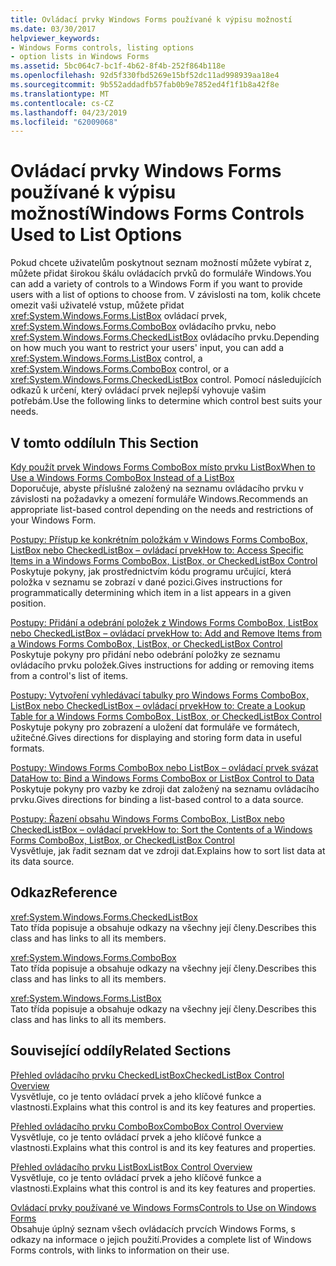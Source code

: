 ```yaml
---
title: Ovládací prvky Windows Forms používané k výpisu možností
ms.date: 03/30/2017
helpviewer_keywords:
- Windows Forms controls, listing options
- option lists in Windows Forms
ms.assetid: 5bc064c7-bc1f-4b62-8f4b-252f864b118e
ms.openlocfilehash: 92d5f330fbd5269e15bf52dc11ad998939aa18e4
ms.sourcegitcommit: 9b552addadfb57fab0b9e7852ed4f1f1b8a42f8e
ms.translationtype: MT
ms.contentlocale: cs-CZ
ms.lasthandoff: 04/23/2019
ms.locfileid: "62009068"
---
```

# <a name="windows-forms-controls-used-to-list-options"></a><span data-ttu-id="ca9d3-102">Ovládací prvky Windows Forms používané k výpisu možností</span><span class="sxs-lookup"><span data-stu-id="ca9d3-102">Windows Forms Controls Used to List Options</span></span>
<span data-ttu-id="ca9d3-103">Pokud chcete uživatelům poskytnout seznam možností můžete vybírat z, můžete přidat širokou škálu ovládacích prvků do formuláře Windows.</span><span class="sxs-lookup"><span data-stu-id="ca9d3-103">You can add a variety of controls to a Windows Form if you want to provide users with a list of options to choose from.</span></span> <span data-ttu-id="ca9d3-104">V závislosti na tom, kolik chcete omezit vaši uživatelé vstup, můžete přidat <xref:System.Windows.Forms.ListBox> ovládací prvek, <xref:System.Windows.Forms.ComboBox> ovládacího prvku, nebo <xref:System.Windows.Forms.CheckedListBox> ovládacího prvku.</span><span class="sxs-lookup"><span data-stu-id="ca9d3-104">Depending on how much you want to restrict your users' input, you can add a <xref:System.Windows.Forms.ListBox> control, a <xref:System.Windows.Forms.ComboBox> control, or a <xref:System.Windows.Forms.CheckedListBox> control.</span></span> <span data-ttu-id="ca9d3-105">Pomocí následujících odkazů k určení, který ovládací prvek nejlepší vyhovuje vašim potřebám.</span><span class="sxs-lookup"><span data-stu-id="ca9d3-105">Use the following links to determine which control best suits your needs.</span></span>  
  
## <a name="in-this-section"></a><span data-ttu-id="ca9d3-106">V tomto oddílu</span><span class="sxs-lookup"><span data-stu-id="ca9d3-106">In This Section</span></span>  
 [<span data-ttu-id="ca9d3-107">Kdy použít prvek Windows Forms ComboBox místo prvku ListBox</span><span class="sxs-lookup"><span data-stu-id="ca9d3-107">When to Use a Windows Forms ComboBox Instead of a ListBox</span></span>](when-to-use-a-windows-forms-combobox-instead-of-a-listbox.md)  
 <span data-ttu-id="ca9d3-108">Doporučuje, abyste příslušné založený na seznamu ovládacího prvku v závislosti na požadavky a omezení formuláře Windows.</span><span class="sxs-lookup"><span data-stu-id="ca9d3-108">Recommends an appropriate list-based control depending on the needs and restrictions of your Windows Form.</span></span>  
  
 [<span data-ttu-id="ca9d3-109">Postupy: Přístup ke konkrétním položkám v Windows Forms ComboBox, ListBox nebo CheckedListBox – ovládací prvek</span><span class="sxs-lookup"><span data-stu-id="ca9d3-109">How to: Access Specific Items in a Windows Forms ComboBox, ListBox, or CheckedListBox Control</span></span>](access-specific-items-in-a-wf-combobox-listbox-or-checkedlistbox.md)  
 <span data-ttu-id="ca9d3-110">Poskytuje pokyny, jak prostřednictvím kódu programu určující, která položka v seznamu se zobrazí v dané pozici.</span><span class="sxs-lookup"><span data-stu-id="ca9d3-110">Gives instructions for programmatically determining which item in a list appears in a given position.</span></span>  
  
 [<span data-ttu-id="ca9d3-111">Postupy: Přidání a odebrání položek z Windows Forms ComboBox, ListBox nebo CheckedListBox – ovládací prvek</span><span class="sxs-lookup"><span data-stu-id="ca9d3-111">How to: Add and Remove Items from a Windows Forms ComboBox, ListBox, or CheckedListBox Control</span></span>](add-and-remove-items-from-a-wf-combobox.md)  
 <span data-ttu-id="ca9d3-112">Poskytuje pokyny pro přidání nebo odebrání položky ze seznamu ovládacího prvku položek.</span><span class="sxs-lookup"><span data-stu-id="ca9d3-112">Gives instructions for adding or removing items from a control's list of items.</span></span>  
  
 [<span data-ttu-id="ca9d3-113">Postupy: Vytvoření vyhledávací tabulky pro Windows Forms ComboBox, ListBox nebo CheckedListBox – ovládací prvek</span><span class="sxs-lookup"><span data-stu-id="ca9d3-113">How to: Create a Lookup Table for a Windows Forms ComboBox, ListBox, or CheckedListBox Control</span></span>](create-a-lookup-table-for-a-wf-combobox-listbox.md)  
 <span data-ttu-id="ca9d3-114">Poskytuje pokyny pro zobrazení a uložení dat formuláře ve formátech, užitečné.</span><span class="sxs-lookup"><span data-stu-id="ca9d3-114">Gives directions for displaying and storing form data in useful formats.</span></span>  
  
 [<span data-ttu-id="ca9d3-115">Postupy: Windows Forms ComboBox nebo ListBox – ovládací prvek svázat Data</span><span class="sxs-lookup"><span data-stu-id="ca9d3-115">How to: Bind a Windows Forms ComboBox or ListBox Control to Data</span></span>](how-to-bind-a-windows-forms-combobox-or-listbox-control-to-data.md)  
 <span data-ttu-id="ca9d3-116">Poskytuje pokyny pro vazby ke zdroji dat založený na seznamu ovládacího prvku.</span><span class="sxs-lookup"><span data-stu-id="ca9d3-116">Gives directions for binding a list-based control to a data source.</span></span>  
  
 [<span data-ttu-id="ca9d3-117">Postupy: Řazení obsahu Windows Forms ComboBox, ListBox nebo CheckedListBox – ovládací prvek</span><span class="sxs-lookup"><span data-stu-id="ca9d3-117">How to: Sort the Contents of a Windows Forms ComboBox, ListBox, or CheckedListBox Control</span></span>](sort-the-contents-of-a-wf-combobox-listbox-or-checkedlistbox-control.md)  
 <span data-ttu-id="ca9d3-118">Vysvětluje, jak řadit seznam dat ve zdroji dat.</span><span class="sxs-lookup"><span data-stu-id="ca9d3-118">Explains how to sort list data at its data source.</span></span>  
  
## <a name="reference"></a><span data-ttu-id="ca9d3-119">Odkaz</span><span class="sxs-lookup"><span data-stu-id="ca9d3-119">Reference</span></span>  
 <xref:System.Windows.Forms.CheckedListBox>  
 <span data-ttu-id="ca9d3-120">Tato třída popisuje a obsahuje odkazy na všechny její členy.</span><span class="sxs-lookup"><span data-stu-id="ca9d3-120">Describes this class and has links to all its members.</span></span>  
  
 <xref:System.Windows.Forms.ComboBox>  
 <span data-ttu-id="ca9d3-121">Tato třída popisuje a obsahuje odkazy na všechny její členy.</span><span class="sxs-lookup"><span data-stu-id="ca9d3-121">Describes this class and has links to all its members.</span></span>  
  
 <xref:System.Windows.Forms.ListBox>  
 <span data-ttu-id="ca9d3-122">Tato třída popisuje a obsahuje odkazy na všechny její členy.</span><span class="sxs-lookup"><span data-stu-id="ca9d3-122">Describes this class and has links to all its members.</span></span>  
  
## <a name="related-sections"></a><span data-ttu-id="ca9d3-123">Související oddíly</span><span class="sxs-lookup"><span data-stu-id="ca9d3-123">Related Sections</span></span>  
 [<span data-ttu-id="ca9d3-124">Přehled ovládacího prvku CheckedListBox</span><span class="sxs-lookup"><span data-stu-id="ca9d3-124">CheckedListBox Control Overview</span></span>](checkedlistbox-control-overview-windows-forms.md)  
 <span data-ttu-id="ca9d3-125">Vysvětluje, co je tento ovládací prvek a jeho klíčové funkce a vlastnosti.</span><span class="sxs-lookup"><span data-stu-id="ca9d3-125">Explains what this control is and its key features and properties.</span></span>  
  
 [<span data-ttu-id="ca9d3-126">Přehled ovládacího prvku ComboBox</span><span class="sxs-lookup"><span data-stu-id="ca9d3-126">ComboBox Control Overview</span></span>](combobox-control-overview-windows-forms.md)  
 <span data-ttu-id="ca9d3-127">Vysvětluje, co je tento ovládací prvek a jeho klíčové funkce a vlastnosti.</span><span class="sxs-lookup"><span data-stu-id="ca9d3-127">Explains what this control is and its key features and properties.</span></span>  
  
 [<span data-ttu-id="ca9d3-128">Přehled ovládacího prvku ListBox</span><span class="sxs-lookup"><span data-stu-id="ca9d3-128">ListBox Control Overview</span></span>](listbox-control-overview-windows-forms.md)  
 <span data-ttu-id="ca9d3-129">Vysvětluje, co je tento ovládací prvek a jeho klíčové funkce a vlastnosti.</span><span class="sxs-lookup"><span data-stu-id="ca9d3-129">Explains what this control is and its key features and properties.</span></span>  
  
 [<span data-ttu-id="ca9d3-130">Ovládací prvky používané ve Windows Forms</span><span class="sxs-lookup"><span data-stu-id="ca9d3-130">Controls to Use on Windows Forms</span></span>](controls-to-use-on-windows-forms.md)  
 <span data-ttu-id="ca9d3-131">Obsahuje úplný seznam všech ovládacích prvcích Windows Forms, s odkazy na informace o jejich použití.</span><span class="sxs-lookup"><span data-stu-id="ca9d3-131">Provides a complete list of Windows Forms controls, with links to information on their use.</span></span>
